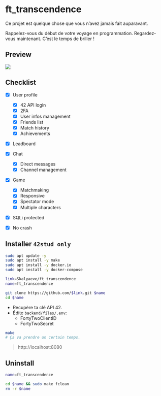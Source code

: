 # ft_transcendence
Ce projet est quelque chose que vous n’avez jamais fait auparavant.

Rappelez-vous du début de votre voyage en programmation. Regardez-vous maintenant. C’est le temps de briller !

## Preview
![](https://github.com/Skalyaeve/images-tmp/blob/main/screenshot/tsd.gif)

## Checklist
- [x] User profile
    * [x] 42 API login
    * [x] 2FA
    * [x] User infos management
    * [x] Friends list
    * [x] Match history
    * [x] Achievements
- [x] Leadboard
- [x] Chat
    * [x] Direct messages
    * [x] Channel management
- [x] Game
    * [x] Matchmaking
    * [x] Responsive
    * [x] Spectator mode
    * [x] Multiple characters
- [x] SQLi protected
- [x] No crash


## Installer `42stud only`
```bash
sudo apt update -y
sudo apt install -y make
sudo apt install -y docker.io
sudo apt install -y docker-compose
```
```bash
link=Skalyaeve/ft_transcendence
name=ft_transcendence

git clone https://github.com/$link.git $name
cd $name
```
- Recupère ta clé API 42.
- Édite `backend/files/.env`:
    * FortyTwoClientID
    * FortyTwoSecret
```bash
make
# Ça va prendre un certain temps.
```
> http://localhost:8080

## Uninstall
```bash
name=ft_transcendence

cd $name && sudo make fclean
rm -r $name
```
